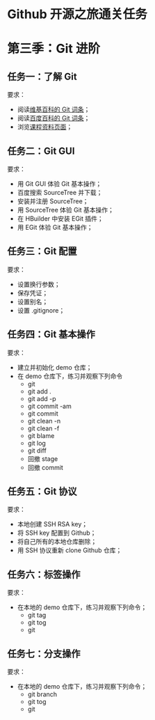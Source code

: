 # Github 开源之旅通关任务

# 第三季：Git 进阶

## 任务一：了解 Git

要求：
- 阅读[维基百科的 Git 词条][wikipedia_git]；  
- 阅读[百度百科的 Git 词条][baidu_git]；  
- 浏览[课程资料页面](README.md#第三季-Git-进阶)；  

## 任务二：Git GUI

要求：
- 用 Git GUI 体验 Git 基本操作；
- 百度搜索 SourceTree 并下载；
- 安装并注册 SourceTree；
- 用 SourceTree 体验 Git 基本操作；
- 在 HBuilder 中安装 EGit 插件；
- 用 EGit 体验 Git 基本操作；

## 任务三：Git 配置

要求：
- 设置换行参数；
- 保存凭证；
- 设置别名；
- 设置 .gitignore；

## 任务四：Git 基本操作

要求：
- 建立并初始化 demo 仓库；
- 在 demo 仓库下，练习并观察下列命令  
  - git
  - git add .  
  - git add -p  
  - git commit -am  
  - git commit  
  - git clean -n  
  - git clean -f  
  - git blame  
  - git log <file name>  
  - git diff  
  - 回撤 stage  
  - 回撤 commit  

## 任务五：Git 协议

要求：
- 本地创建 SSH RSA key；
- 将 SSH key 配置到 Github；
- 将自己所有的本地仓库删除；
- 用 SSH 协议重新 clone Github 仓库；

## 任务六：标签操作

要求：
- 在本地的 demo 仓库下，练习并观察下列命令；
  - git tag  
  - git tog <tag name> <SHA>  
  - git 

## 任务七：分支操作

要求：
- 在本地的 demo 仓库下，练习并观察下列命令；
  - git branch  
  - git tog <tag name> <SHA>  
  - git 
  

<!-- 本文档中的链接 -->
[wikipedia_git]: https://en.wikipedia.org/wiki/Git
[baidu_git]: http://baike.baidu.com/link?url=ClhYrdzyijH-oRIzpEzVtRh2ThcXXt0TMGV3gXyvZB_U8mQPG1776VEKgIe0McrRB0_HQLqOvLsRthqHiLYfjK

